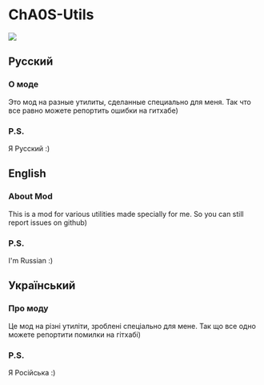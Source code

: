 # ChA0S-Utils
![](https://img.shields.io/badge/|-Download%20%D0%A1%D0%BA%D0%B0%D1%87%D0%B0%D1%82%D1%8C%20%D0%A1%D0%BA%D0%B0%D1%87%D0%B0%D0%B2%D1%88%D0%B8-blue?style=flat-square&logo=v&link=https://github.com/ChA0S-f4me/ChA0S-Utils)
## Русский
### О моде
Это мод на разные утилиты, сделанные специально для меня. Так что все равно можете репортить ошибки на гитхабе)
### P.S.
Я Русский :)

## English
### About Mod
This is a mod for various utilities made specially for me. So you can still report issues on github)
### P.S.
I'm Russian :)

## Український
### Про моду
Це мод на різні утиліти, зроблені спеціально для мене. Так що все одно можете репортити помилки на гітхабі)
### P.S.
Я Російська :)
